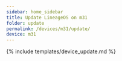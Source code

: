 ```yaml
---
sidebar: home_sidebar
title: Update LineageOS on m31
folder: update
permalink: /devices/m31/update/
device: m31
---
```

{% include templates/device_update.md %}
